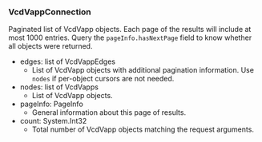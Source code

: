 ### VcdVappConnection
Paginated list of VcdVapp objects. Each page of the results will include at most 1000 entries. Query the `pageInfo.hasNextPage` field to know whether all objects were returned.

- edges: list of VcdVappEdges
  - List of VcdVapp objects with additional pagination information. Use `nodes` if per-object cursors are not needed.
- nodes: list of VcdVapps
  - List of VcdVapp objects.
- pageInfo: PageInfo
  - General information about this page of results.
- count: System.Int32
  - Total number of VcdVapp objects matching the request arguments.
